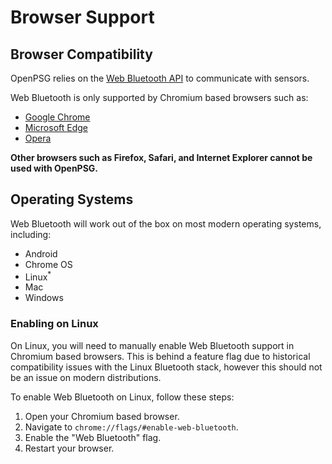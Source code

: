 # Browser Support

## Browser Compatibility

OpenPSG relies on the [Web Bluetooth API](https://developer.mozilla.org/en-US/docs/Web/API/Web_Bluetooth_API) 
to communicate with sensors.

Web Bluetooth is only supported by Chromium based browsers such as:

- [Google Chrome](https://www.google.com/chrome/)
- [Microsoft Edge](https://www.microsoft.com/en-us/edge)
- [Opera](https://www.opera.com/)

**Other browsers such as Firefox, Safari, and Internet Explorer cannot be used with OpenPSG.**

## Operating Systems

Web Bluetooth will work out of the box on most modern operating systems, including:

- Android
- Chrome OS
- Linux<sup>*</sup>
- Mac
- Windows

### Enabling on Linux

On Linux, you will need to manually enable Web Bluetooth support in Chromium 
based browsers. This is behind a feature flag due to historical compatibility 
issues with the Linux Bluetooth stack, however this should not be an issue on 
modern distributions.

To enable Web Bluetooth on Linux, follow these steps:

1. Open your Chromium based browser.
2. Navigate to `chrome://flags/#enable-web-bluetooth`.
3. Enable the "Web Bluetooth" flag.
4. Restart your browser.